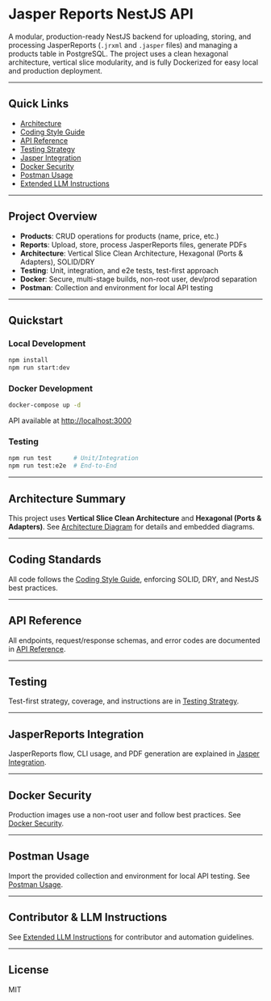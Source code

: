 # Jasper Reports NestJS API

A modular, production-ready NestJS backend for uploading, storing, and processing JasperReports (`.jrxml` and `.jasper` files) and managing a products table in PostgreSQL. The project uses a clean hexagonal architecture, vertical slice modularity, and is fully Dockerized for easy local and production deployment.

---

## Quick Links
- [Architecture](docs/architecture-diagram.md)
- [Coding Style Guide](docs/coding-style-guide.md)
- [API Reference](docs/api-reference.md)
- [Testing Strategy](docs/testing.md)
- [Jasper Integration](docs/jasper-integration.md)
- [Docker Security](docs/docker-security.md)
- [Postman Usage](docs/postman.md)
- [Extended LLM Instructions](docs/extended-llm-instructions.md)

---

## Project Overview
- **Products**: CRUD operations for products (name, price, etc.)
- **Reports**: Upload, store, process JasperReports files, generate PDFs
- **Architecture**: Vertical Slice Clean Architecture, Hexagonal (Ports & Adapters), SOLID/DRY
- **Testing**: Unit, integration, and e2e tests, test-first approach
- **Docker**: Secure, multi-stage builds, non-root user, dev/prod separation
- **Postman**: Collection and environment for local API testing

---

## Quickstart
### Local Development
```sh
npm install
npm run start:dev
```

### Docker Development
```sh
docker-compose up -d
```
API available at [http://localhost:3000](http://localhost:3000)

### Testing
```sh
npm run test      # Unit/Integration
npm run test:e2e  # End-to-End
```

---

## Architecture Summary
This project uses **Vertical Slice Clean Architecture** and **Hexagonal (Ports & Adapters)**. See [Architecture Diagram](docs/architecture-diagram.md) for details and embedded diagrams.

---

## Coding Standards
All code follows the [Coding Style Guide](docs/coding-style-guide.md), enforcing SOLID, DRY, and NestJS best practices.

---

## API Reference
All endpoints, request/response schemas, and error codes are documented in [API Reference](docs/api-reference.md).

---

## Testing
Test-first strategy, coverage, and instructions are in [Testing Strategy](docs/testing.md).

---

## JasperReports Integration
JasperReports flow, CLI usage, and PDF generation are explained in [Jasper Integration](docs/jasper-integration.md).

---

## Docker Security
Production images use a non-root user and follow best practices. See [Docker Security](docs/docker-security.md).

---

## Postman Usage
Import the provided collection and environment for local API testing. See [Postman Usage](docs/postman.md).

---

## Contributor & LLM Instructions
See [Extended LLM Instructions](docs/extended-llm-instructions.md) for contributor and automation guidelines.

---

## License
MIT
